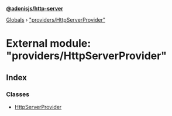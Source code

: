 **[@adonisjs/http-server](../README.md)**

[Globals](../README.md) › ["providers/HttpServerProvider"](_providers_httpserverprovider_.md)

# External module: "providers/HttpServerProvider"

## Index

### Classes

* [HttpServerProvider](../classes/_providers_httpserverprovider_.httpserverprovider.md)